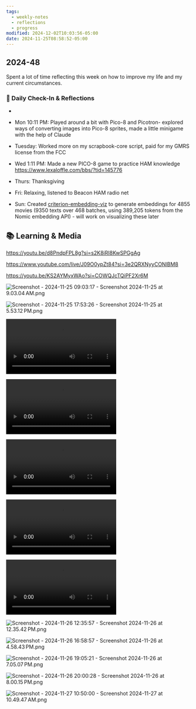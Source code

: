 ```yaml
---
tags:
  - weekly-notes
  - reflections
  - progress
modified: 2024-12-02T10:03:56-05:00
date: 2024-11-25T08:58:52-05:00
---
```

## 2024-48

Spent a lot of time reflecting this week on how to improve my life and my current circumstances.

### 🌟 Daily Check-In & Reflections

-

- Mon 10:11 PM: Played around a bit with Pico-8 and Picotron- explored ways of converting images into Pico-8 sprites, made a little minigame with the help of Claude
- Tuesday: Worked more on my scrapbook-core script, paid for my GMRS license from the FCC
- Wed 1:11 PM: Made a new PICO-8 game to practice HAM knowledge <https://www.lexaloffle.com/bbs/?tid=145776>
- Thurs: Thanksgiving
- Fri: Relaxing, listened to Beacon HAM radio net
- Sun: Created [criterion-embedding-viz](https://github.com/ejfox/criterion-embedding-viz) to generate embeddings for 4855 movies (9350 texts over 468 batches, using 389,205 tokens from the Nomic embedding API) - will work on visualizing these later

## 📚 Learning & Media

<https://youtu.be/d8PndpFPL8g?si=s2K8iRI8KwSPGgAg>

<https://www.youtube.com/live/J09O0ypZt84?si=3e2QRXNyyCONlBM8>

<https://youtu.be/KS2AYMyxWAo?si=COWQJcTQiPF2Xr6M>

![Screenshot - 2024-11-25 09:03:17 - Screenshot 2024-11-25 at 9.03.04 AM.png](http://res.cloudinary.com/ejf/image/upload/v1732543396/Screenshot_2024-11-25_at_9.03.04_AM.png)

![Screenshot - 2024-11-25 17:53:26 - Screenshot 2024-11-25 at 5.53.12 PM.png](http://res.cloudinary.com/ejf/image/upload/v1732575205/Screenshot_2024-11-25_at_5.53.12_PM.png)

![Screenshot - 2024-11-25 17:59:59 - Screen Recording 2024-11-25 at 5.59.35 PM.mov](http://res.cloudinary.com/ejf/video/upload/v1732575597/Screen_Recording_2024-11-25_at_5.59.35_PM.mov)

![Screenshot - 2024-11-25 18:02:10 - Screen Recording 2024-11-25 at 5.59.45 PM.mov](http://res.cloudinary.com/ejf/video/upload/v1732575724/Screen_Recording_2024-11-25_at_5.59.45_PM.mov)

![Screenshot - 2024-11-25 20:07:09 - Screen Recording 2024-11-25 at 8.06.36 PM.mov](http://res.cloudinary.com/ejf/video/upload/v1732583226/Screen_Recording_2024-11-25_at_8.06.36_PM.mov)

![Screenshot - 2024-11-25 22:05:27 - Screen Recording 2024-11-25 at 10.05.11 PM.mov](http://res.cloudinary.com/ejf/video/upload/v1732590326/Screen_Recording_2024-11-25_at_10.05.11_PM.mov)

![Screenshot - 2024-11-25 22:07:17 - Screen Recording 2024-11-25 at 10.05.32 PM.mov](http://res.cloudinary.com/ejf/video/upload/v1732590433/Screen_Recording_2024-11-25_at_10.05.32_PM.mov)

![Screenshot - 2024-11-26 12:35:57 - Screenshot 2024-11-26 at 12.35.42 PM.png](http://res.cloudinary.com/ejf/image/upload/v1732642556/Screenshot_2024-11-26_at_12.35.42_PM.png)

![Screenshot - 2024-11-26 16:58:57 - Screenshot 2024-11-26 at 4.58.43 PM.png](http://res.cloudinary.com/ejf/image/upload/v1732658335/Screenshot_2024-11-26_at_4.58.43_PM.png)

![Screenshot - 2024-11-26 19:05:21 - Screenshot 2024-11-26 at 7.05.07 PM.png](http://res.cloudinary.com/ejf/image/upload/v1732665919/Screenshot_2024-11-26_at_7.05.07_PM.png)

![Screenshot - 2024-11-26 20:00:28 - Screenshot 2024-11-26 at 8.00.15 PM.png](http://res.cloudinary.com/ejf/image/upload/v1732669227/Screenshot_2024-11-26_at_8.00.15_PM.png)

![Screenshot - 2024-11-27 10:50:00 - Screenshot 2024-11-27 at 10.49.47 AM.png](http://res.cloudinary.com/ejf/image/upload/v1732722599/Screenshot_2024-11-27_at_10.49.47_AM.png)
